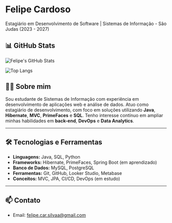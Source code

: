 # Felipe Cardoso

Estagiário em Desenvolvimento de Software | Sistemas de Informação - São Judas (2023 - 2027)

## 📊 GitHub Stats

![Felipe's GitHub Stats](https://github-readme-stats.vercel.app/api?username=felipeazr&show_icons=true&theme=tokyonight)

![Top Langs](https://github-readme-stats.vercel.app/api/top-langs/?username=felipeazr&layout=compact&theme=tokyonight)

## 👨‍💻 Sobre mim

Sou estudante de Sistemas de Informação com experiência em desenvolvimento de aplicações web e análise de dados. Atuo como estagiário de desenvolvimento, com foco em soluções utilizando **Java**, **Hibernate**, **MVC**, **PrimeFaces** e **SQL**. Tenho interesse contínuo em ampliar minhas habilidades em **back-end**, **DevOps** e **Data Analytics**.

---

## 🛠️ Tecnologias e Ferramentas

- **Linguagens:** Java, SQL, Python
- **Frameworks:** Hibernate, PrimeFaces, Spring Boot (em aprendizado)
- **Banco de Dados:** MySQL, PostgreSQL
- **Ferramentas:** Git, GitHub, Looker Studio, Metabase
- **Conceitos:** MVC, JPA, CI/CD, DevOps (em estudo)

---

## 📫 Contato

- Email: felipe.car.silvaa@gmail.com  
